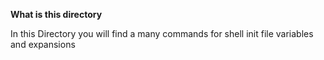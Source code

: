 **What is this directory**

In this Directory you will find a many commands for shell init file
variables and expansions
